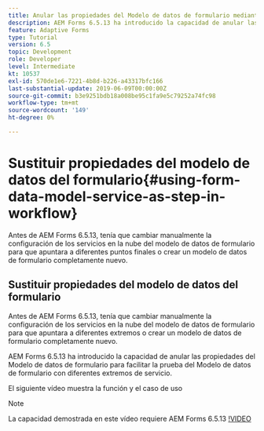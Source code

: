 ```yaml
---
title: Anular las propiedades del Modelo de datos de formulario mediante la configuración OSGi
description: AEM Forms 6.5.13 ha introducido la capacidad de anular las propiedades del modelo de datos de formulario para facilitar la prueba de un modelo de datos de formulario con diferentes extremos.
feature: Adaptive Forms
type: Tutorial
version: 6.5
topic: Development
role: Developer
level: Intermediate
kt: 10537
exl-id: 570de1e6-7221-4b8d-b226-a43317bfc166
last-substantial-update: 2019-06-09T00:00:00Z
source-git-commit: b3e9251bdb18a008be95c1fa9e5c79252a74fc98
workflow-type: tm+mt
source-wordcount: '149'
ht-degree: 0%

---
```


# Sustituir propiedades del modelo de datos del formulario{#using-form-data-model-service-as-step-in-workflow}

Antes de AEM Forms 6.5.13, tenía que cambiar manualmente la configuración de los servicios en la nube del modelo de datos de formulario para que apuntara a diferentes puntos finales o crear un modelo de datos de formulario completamente nuevo.

## Sustituir propiedades del modelo de datos del formulario

Antes de AEM Forms 6.5.13, tenía que cambiar manualmente la configuración de los servicios en la nube del modelo de datos de formulario para que apuntara a diferentes extremos o crear un modelo de datos de formulario completamente nuevo.

AEM Forms 6.5.13 ha introducido la capacidad de anular las propiedades del Modelo de datos de formulario para facilitar la prueba del Modelo de datos de formulario con diferentes extremos de servicio.

El siguiente vídeo muestra la función y el caso de uso

>[!NOTE]
>La capacidad demostrada en este vídeo requiere AEM Forms 6.5.13
>[!VIDEO](https://video.tv.adobe.com/v/343762?quality=12&learn=on)
